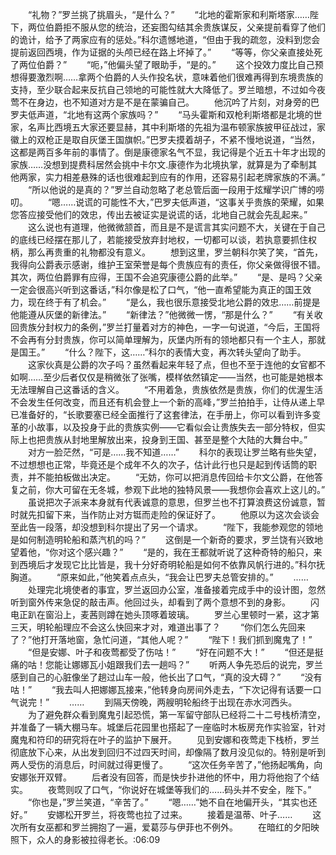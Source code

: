 　　“礼物？”罗兰挑了挑眉头，“是什么？”
　　“北地的霍斯家和利斯塔家……陛下，两位伯爵拒不服从您的统治，还妄图勾结其余贵族谋反，父亲提前看穿了他们的诡计，给予了两家应有的惩处。”科尔遗憾地道，“但由于我的疏忽，没料到您会提前返回西境，作为证据的头颅已经在路上坏掉了。”
　　“等等，你父亲直接处死了两位伯爵？”
　　“呃，”他偏头望了眼助手，“是的。”
　　这个投效力度比自己预想得要激烈啊……拿两个伯爵的人头作投名状，意味着他们很难再得到东境贵族的支持，至少联合起来反抗自己领地的可能性就大大降低了。罗兰暗想，不过如今夜莺不在身边，也不知道对方是不是在蒙骗自己。
　　他沉吟了片刻，对身旁的巴罗夫低声道，“北地有这两个家族吗？”
　　“马头霍斯和双枪利斯塔都是北境的世家，名声比西境五大家还要显赫，其中利斯塔的先祖为温布顿家族披甲征战过，家徽上的双枪正是取自灰堡王国旗帜。”巴罗夫摸着胡子，不紧不慢地说道，“当然，这都是两百多年前的事情了。倒是康德家名气不显，我记得是个近五十年才出现的家族……没想到提费科居然会挑中卡尔文.康德作为北境执掌，就算是为了牵制其他两家，实力相差悬殊的话也很难起到应有的作用，还容易引起老牌家族的不满。”
　　“所以他说的是真的？”罗兰自动忽略了老总管后面一段用于炫耀学识广博的唠叨。
　　“嗯……说谎的可能性不大，”巴罗夫低声道，“这事关乎贵族的荣耀，如果您答应接受他们的效忠，传出去被证实是说谎的话，北地自己就会先乱起来。”
　　这么说也有道理，他微微颔首，而且是不是谎言其实问题不大，关键在于自己的底线已经摆在那儿了，若能接受放弃封地权，一切都可以谈，若执意要抓住权柄，那么再贵重的礼物都没有意义。
　　想到这里，罗兰朝科尔笑了笑，“首先，我得向公爵表示感谢，维护王室荣誉是每个贵族应有的责任，你父亲做得很不错。其次，两位伯爵罪有应得，王国不会追究康德公爵的此举。”
　　“是、是吗？父亲一定会很高兴听到这番话，”科尔像是松了口气，“他一直希望能为真正的国王效力，现在终于有了机会。”
　　“是么，我也很乐意接受北地公爵的效忠……前提是他能遵从灰堡的新律法。”
　　“新律法？”他微微一愣，“那是什么？”
　　“有关收回贵族分封权力的条例，”罗兰打量着对方的神色，一字一句说道，“今后，王国将不会再有分封贵族，你可以简单理解为，灰堡内所有的领地都只有一个主人，那就是国王。”
　　“什么？陛下，这……”科尔的表情大变，再次转头望向了助手。
　　这家伙真是公爵的次子吗？虽然看起来年轻了点，但也不至于连他的女官都不如啊……至少后者仅仅是稍微张了张嘴，模样依然镇定——当然，也可能是她根本无法理解自己这番话的含义。
　　“不用着急，贵族依然是贵族，你们的优渥生活不会发生任何改变，而且还有机会登上一个新的高峰，”罗兰拍拍手，让侍从递上早已准备好的，“长歌要塞已经全面推行了这套律法，在手册上，你可以看到许多变革的小故事，以及投身于此的贵族实例——它看似会让贵族失去一部分特权，但实际上也把贵族从封地里解放出来，投身到王国、甚至是整个大陆的大舞台中。”
　　对方一脸茫然，“可是……我不知道……”
　　科尔的表现让罗兰略有些失望，不过想想也正常，毕竟还是个成年不久的次子，估计此行也只是起到传话筒的职责，并不能拍板做出决定。
　　“无妨，你可以把消息传回给卡尔文公爵，在他答复之前，你大可留在无冬城，参观下此地的独特风景——我想你会喜欢上这儿的。”
　　虽说把次子派来本身就有代表诚意的意思，但罗兰也不打算浪费这份诚意，暂时就先扣留下来，当作防止对方铤而走险的保证好了。
　　他原以为这次会谈会至此告一段落，却没想到科尔提出了另一个请求。
　　“陛下，我能参观您的领地是如何制造明轮船和蒸汽机的吗？”
　　这倒是一个新奇的要求，罗兰饶有兴致地望着他，“你对这个感兴趣？”
　　“是的，我在王都就听说了这种奇特的船只，来到西境后才发现它比比皆是，我十分好奇明轮船是如何不依靠风帆行进的。”科尔抚胸道。
　　“原来如此，”他笑着点点头，“我会让巴罗夫总管安排的。”
　　……
　　处理完北境使者的事宜，罗兰返回办公室，准备接着完成手中的设计图，忽然听到窗外传来急促的敲击声。他回过头，却看到了两个意想不到的身影。
　　闪电正趴在窗沿上，麦茜则蹲在她头顶啄着玻璃。
　　罗兰心里顿时一紧，这才第三天，明轮船理应不会这么快回来才对，难道出事了？
　　“你们怎么先回来了？”他打开落地窗，急忙问道，“其他人呢？”
　　“陛下！我们抓到魔鬼了！”
　　“但是安娜、叶子和夜莺都受了伤咕！”
　　“好在问题不大！”
　　“但还是挺痛的咕！您能让娜娜瓦小姐跟我们去一趟吗？”
　　听两人争先恐后的说完，罗兰感到自己的心脏像坐了趟过山车一般，他长出了口气，“真的没大碍？”
　　“没有咕！”
　　“我去叫人把娜娜瓦接来，”他转身向房间外走去，“下次记得有话要一口气说完！”
　　……
　　到隔天傍晚，两艘明轮船终于出现在赤水河西头。
　　为了避免群众看到魔鬼引起恐慌，第一军留守部队已经将二十二号栈桥清空，并准备了一辆大棚马车。城堡后花园里也搭起了一座临时木板房充作实验室，针对魔鬼和符印的研究将在叶子的监护下展开。
　　见到安娜和夜莺走下栈桥，罗兰彻底放下心来，从出发到回归不过四天时间，却像隔了数月没见似的。特别是听到两人受伤的消息后，时间就过得更慢了。
　　“这次任务辛苦了，”他扬起嘴角，向安娜张开双臂。
　　后者没有回答，而是快步扑进他的怀中，用力将他抱了个结实。
　　夜莺则叹了口气，“你说好在城堡等我们的……码头并不安全，陛下。”
　　“你也是，”罗兰笑道，“辛苦了。”
　　“嗯……”她不自在地偏开头，“其实也还好。”
　　安娜松开罗兰，将夜莺也拉了过来。
　　接着是温蒂、叶子……
　　这次所有女巫都和罗兰拥抱了一遍，爱葛莎与伊菲也不例外。
　　在暗红的夕阳映照下，众人的身影被拉得老长。:06:09